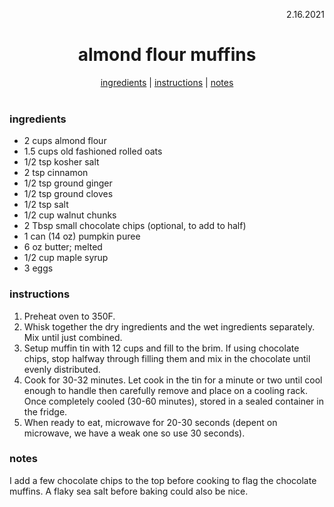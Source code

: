 <p align="right">2.16.2021</p>

<h1 align="center">almond flour muffins</h1>

<div align="center">
  <a href="#ingredients">ingredients</a> | 
  <a href="#instructions">instructions</a> | 
  <a href="#notes">notes</a>
</div>
<br>

### ingredients
- 2 cups almond flour
- 1.5 cups old fashioned rolled oats
- 1/2 tsp kosher salt
- 2 tsp cinnamon
- 1/2 tsp ground ginger
- 1/2 tsp ground cloves
- 1/2 tsp salt
- 1/2 cup walnut chunks
- 2 Tbsp small chocolate chips (optional, to add to half)
- 1 can (14 oz) pumpkin puree
- 6 oz butter; melted
- 1/2 cup maple syrup
- 3 eggs

### instructions
1. Preheat oven to 350F.
1. Whisk together the dry ingredients and the wet ingredients separately. Mix until just combined.
1. Setup muffin tin with 12 cups and fill to the brim.  If using chocolate chips, stop halfway through filling them and mix in the chocolate until evenly distributed.
1. Cook for 30-32 minutes.  Let cook in the tin for a minute or two until cool enough to handle then carefully remove and place on a cooling rack.  Once completely cooled (30-60 minutes), stored in a sealed container in the fridge.
1. When ready to eat, microwave for 20-30 seconds (depent on microwave, we have a weak one so use 30 seconds). 

### notes
I add a few chocolate chips to the top before cooking to flag the chocolate muffins.  A flaky sea salt before baking could also be nice. 
